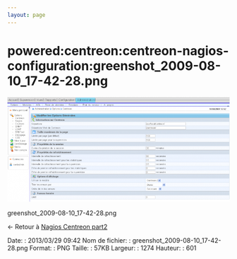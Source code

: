 ```yaml
---
layout: page
---
```


powered:centreon:centreon-nagios-configuration:greenshot\_2009-08-10\_17-42-28.png
==================================================================================

[![greenshot\_2009-08-10\_17-42-28.png](../../../../assets/media/powered/centreon/centreon-nagios-configuration/greenshot_2009-08-10_17-42-28.png@cache=&w=900&h=424 "greenshot_2009-08-10_17-42-28.png")](../../../../assets/media/powered/centreon/centreon-nagios-configuration/greenshot_2009-08-10_17-42-28.png@cache= "Afficher le fichier original")

greenshot\_2009-08-10\_17-42-28.png

← Retour à [Nagios Centreon
part2](../../../../centreon/nagios-centreon-part2.html "centreon:nagios-centreon-part2")

Date:
:   2013/03/29 09:42
Nom de fichier:
:   greenshot\_2009-08-10\_17-42-28.png
Format:
:   PNG
Taille:
:   57KB
Largeur:
:   1274
Hauteur:
:   601

